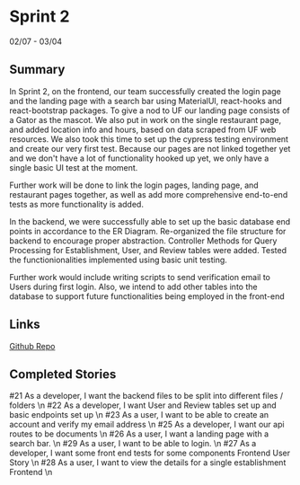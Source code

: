 # Sprint 2

02/07 - 03/04

## Summary

In Sprint 2, on the frontend, our team successfully created the login page and the landing page with a search bar using MaterialUI, react-hooks and react-bootstrap packages. To give a nod to UF our landing page consists of a Gator as the mascot. We also put in work on the single restaurant page, and added location info and hours, based on data scraped from UF web resources. We also took this time to set up the cypress testing environment and create our very first test. Because our pages are not linked together yet and we don't have a lot of functionality hooked up yet, we only have a single basic UI test at the moment.

Further work will be done to link the login pages, landing page, and restaurant pages together, as well as add more comprehensive end-to-end tests as more functionality is added.

In the backend, we were successfully able to set up the basic database end points in accordance to the ER Diagram. Re-organized the file structure for backend to encourage proper abstraction. Controller Methods for Query Processing for Establishment, User, and Review tables were added. Tested the functionionalities implemented using basic unit testing.

Further work would include writing scripts to send verification email to Users during first login. Also, we intend to add other tables into the database to support future functionalities being employed in the front-end

## Links
[Github Repo](https://github.com/Monicakodali/SEPROJECT) 

## Completed Stories

#21 As a developer, I want the backend files to be split into different files / folders \n
#22 As a developer, I want User and Review tables set up and basic endpoints set up \n
#23 As a user, I want to be able to create an account and verify my email address \n
#25 As a developer, I want our api routes to be documents \n
#26 As a user, I want a landing page with a search bar. \n
#29 As a user, I want to be able to login. \n
#27 As a developer, I want some front end tests for some components Frontend User Story \n
#28 As a user, I want to view the details for a single establishment Frontend \n


